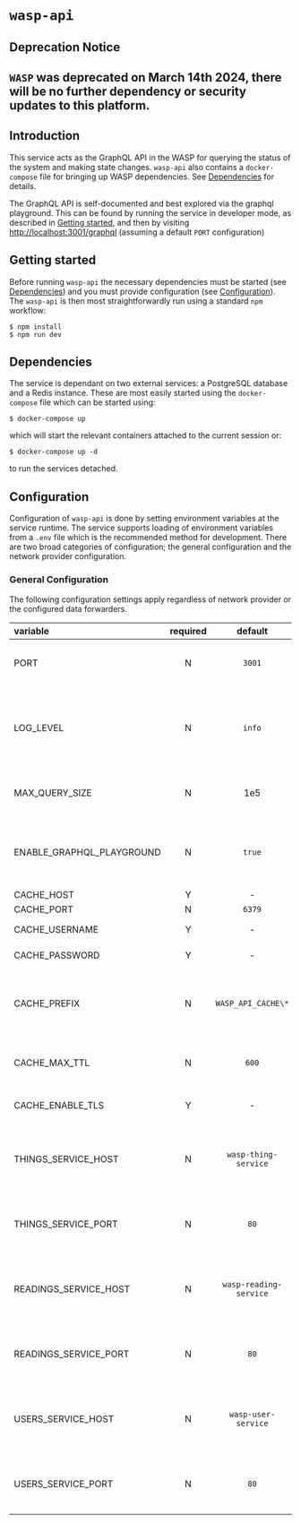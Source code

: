 # `wasp-api`

## Deprecation Notice
`WASP` was deprecated on March 14th 2024, there will be no further dependency or security updates to this platform.
---

## Introduction

This service acts as the GraphQL API in the WASP for querying the status of the system and making state changes. `wasp-api` also contains a `docker-compose` file for bringing up WASP dependencies. See [Dependencies](#Dependencies) for details.

The GraphQL API is self-documented and best explored via the graphql playground. This can be found by running the service in developer mode, as described in [Getting started](#Getting-started), and then by visiting [http://localhost:3001/graphql](http://localhost:3001/graphql) (assuming a default `PORT` configuration)

## Getting started

Before running `wasp-api` the necessary dependencies must be started (see [Dependencies](#Dependencies)) and you must provide configuration (see [Configuration](#Configuration)). The `wasp-api` is then most straightforwardly run using a standard `npm` workflow:

```console
$ npm install
$ npm run dev
```

## Dependencies

The service is dependant on two external services: a PostgreSQL database and a Redis instance. These are most easily started using the `docker-compose` file which can be started using:

```console
$ docker-compose up
```

which will start the relevant containers attached to the current session or:

```console
$ docker-compose up -d
```

to run the services detached.

## Configuration

Configuration of `wasp-api` is done by setting environment variables at the service runtime. The service supports loading of environment variables from a `.env` file which is the recommended method for development. There are two broad categories of configuration; the general configuration and the network provider configuration.

### General Configuration

The following configuration settings apply regardless of network provider or the configured data forwarders.

| variable                  | required |        default         | description                                                                          |
| :------------------------ | :------: | :--------------------: | :----------------------------------------------------------------------------------- |
| PORT                      |    N     |         `3001`         | Port on which the service will listen                                                |
| LOG_LEVEL                 |    N     |         `info`         | Logging level. Valid values are [`trace`, `debug`, `info`, `warn`, `error`, `fatal`] |
| MAX_QUERY_SIZE            |    N     |          1e5           | Maximum request body size in bytes                                                   |
| ENABLE_GRAPHQL_PLAYGROUND |    N     |         `true`         | Whether the GraphQL playground should be rendered                                    |
| CACHE_HOST                |    Y     |           -            | Redis host                                                                           |
| CACHE_PORT                |    N     |         `6379`         | Redis port                                                                           |
| CACHE_USERNAME            |    Y     |           -            | Redis username                                                                       |
| CACHE_PASSWORD            |    Y     |           -            | Redis password                                                                       |
| CACHE_PREFIX              |    N     |   `WASP_API_CACHE\*`   | Cache prefix to when setting items in Redis                                          |
| CACHE_MAX_TTL             |    N     |         `600`          | Maximum TTL for cache entries                                                        |
| CACHE_ENABLE_TLS          |    Y     |           -            | Does Redis require TLS connections                                                   |
| THINGS_SERVICE_HOST       |    N     |  `wasp-thing-service`  | Hostname to connect to a deployed thing-service                                      |
| THINGS_SERVICE_PORT       |    N     |          `80`          | Port to connect to a deployed thing-service                                          |
| READINGS_SERVICE_HOST     |    N     | `wasp-reading-service` | Hostname to connect to a deployed reading-service                                    |
| READINGS_SERVICE_PORT     |    N     |          `80`          | Port to connect to a deployed reading-service                                        |
| USERS_SERVICE_HOST        |    N     |  `wasp-user-service`   | Hostname to connect to a deployed user-service                                       |
| USERS_SERVICE_PORT        |    N     |          `80`          | Port to connect to a deployed user-service                                           |
